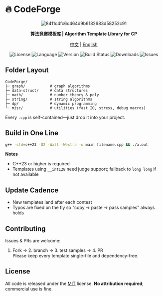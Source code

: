 # 🔥 CodeForge
<div align="center">

![8411c4fc6c464d9b6182683d58252c91](https://github.com/user-attachments/assets/11ecb8ad-7c8a-42a9-8251-3baea2df781f)

**算法竞赛模板库 | Algorithm Template Library for CP**

[中文](README.md) | [English](README.en.md)

<p align="center">
  <img alt="License" src="https://img.shields.io/badge/license-MIT-blue.svg">
  <img alt="Language" src="https://img.shields.io/badge/language-C++-orange.svg">
  <img alt="Version" src="https://img.shields.io/badge/version-1.0.0-green.svg">
  <img alt="Build Status" src="https://img.shields.io/badge/build-passing-brightgreen.svg">
  <img alt="Downloads" src="https://img.shields.io/badge/downloads-1--50-blue.svg">
  <img alt="Issues" src="https://img.shields.io/badge/issues-0-red.svg">
</p>

</div>


## Folder Layout
```
CodeForge/
├─ graph/           # graph algorithms
├─ data-struct/     # data structures
├─ math/            # number theory & poly
├─ string/          # string algorithms
├─ dp/              # dynamic programming
└─ misc/            # utilities (fast IO, stress, debug macros)
```
Every `.cpp` is self-contained—just drop it into your project.

## Build in One Line
```bash
g++ -std=c++23 -O2 -Wall -Wextra -o main filename.cpp && ./a.out
```
**Notes**  
- C++23 or higher is required  
- Templates using `__int128` need judge support; fallback to `long long` if not available

## Update Cadence
- New templates land after each contest  
- Typos are fixed on the fly so "copy → paste → pass samples" always holds

## Contributing
Issues & PRs are welcome:  
1. Fork → 2. branch → 3. test samples → 4. PR  
Please keep every template single-file and dependency-free.

## License
All code is released under the [MIT](LICENSE) license. **No attribution required**; commercial use is fine.
